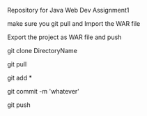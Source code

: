 Repository for Java Web Dev Assignment1

make sure you git pull and Import the WAR file

Export the project as WAR file and push 

git clone DirectoryName

git pull

git add *

git commit -m 'whatever'

git push
